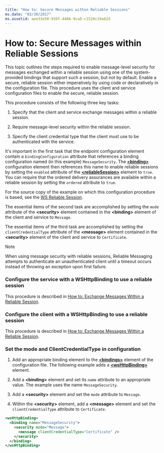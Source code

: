 ```yaml
---
title: "How to: Secure Messages within Reliable Sessions"
ms.date: "03/30/2017"
ms.assetid: aee33e50-936f-4486-9ca8-c1520c19a62d
---
```


# How to: Secure Messages within Reliable Sessions

This topic outlines the steps required to enable message-level security for messages exchanged within a reliable session using one of the system-provided bindings that support such a session, but not by default. Enable a secure, reliable session either imperatively by using code or declaratively in the configuration file. This procedure uses the client and service configuration files to enable the secure, reliable session.

This procedure consists of the following three key tasks:

1. Specify that the client and service exchange messages within a reliable session.

1. Require message-level security within the reliable session.

1. Specify the client credential type that the client must use to be authenticated with the service.

It's important in the first task that the endpoint configuration element contain a `bindingConfiguration` attribute that references a binding configuration named (in this example) `MessageSecurity`. The [**\<binding>**](../../../../docs/framework/misc/binding.md) configuration element then references this name to enable reliable sessions by setting the `enabled` attribute of the [**\<reliableSession>**](https://msdn.microsoft.com/library/9c93818a-7dfa-43d5-b3a1-1aafccf3a00b) element to `true`. You can require that the ordered delivery assurances are available within a reliable session by setting the `ordered` attribute to `true`.

For the source copy of the example on which this configuration procedure is based, see the [WS Reliable Session](../../../../docs/framework/wcf/samples/ws-reliable-session.md).

The essential items of the second task are accomplished by setting the `mode` attribute of the **\<security>** element contained in the **\<binding>** element of the client and service to `Message`.

The essential items of the third task are accomplished by setting the `clientCredentialType` attribute of the **\<message>** element contained in the **\<security>** element of the client and service to `Certificate`.

> [!NOTE]
> When using message security with reliable sessions, Reliable Messaging attempts to authenticate an unauthenticated client until a timeout occurs instead of throwing an exception upon first failure.

### Configure the service with a WSHttpBinding to use a reliable session

This procedure is described in [How to: Exchange Messages Within a Reliable Session](../../../../docs/framework/wcf/feature-details/how-to-exchange-messages-within-a-reliable-session.md).

### Configure the client with a WSHttpBinding to use a reliable session

This procedure is described in [How to: Exchange Messages Within a Reliable Session](../../../../docs/framework/wcf/feature-details/how-to-exchange-messages-within-a-reliable-session.md).

### Set the mode and ClientCredentialType in configuration

1. Add an appropriate binding element to the [**\<bindings>**](../../../../docs/framework/configure-apps/file-schema/wcf/bindings.md) element of the configuration file. The following example adds a [**\<wsHttpBinding>**](../../../../docs/framework/configure-apps/file-schema/wcf/wshttpbinding.md) element.

1. Add a **\<binding>** element and set its `name` attribute to an appropriate value. The example uses the name `MessageSecurity`.

1. Add a **\<security>** element and set the `mode` attribute to `Message`.

1. Within the **\<security>** element, add a **\<message>** element and set the `clientCredentialType` attribute to `Certificate`.

```xml
<wsHttpBinding>
  <binding name="MessageSecurity">
    <security mode="Message">
      <message clientCredentialType="Certificate" />
    </security>
  </binding>
</wsHttpBinding>
```
